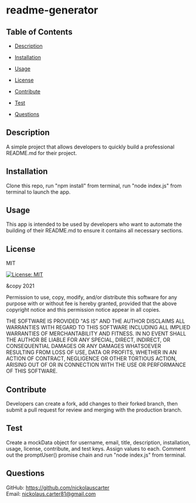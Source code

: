 
  # readme-generator

  ## Table of Contents
  - [Description](#description)
  - [Installation](#installation)
  - [Usage](#usage)
  
  - [License](#license)
  
  - [Contribute](#contribute)
  - [Test](#test)
  - [Questions](#questions)

  ## Description
  A simple project that allows developers to quickly build a professional README.md for their project.

  ## Installation
  Clone this repo, run "npm install" from terminal, run "node index.js" from terminal to launch the app.

  ## Usage
  This app is intended to be used by developers who want to automate the building of their README.md to ensure it contains all necessary sections.

  
  ## License
  MIT
  
  [![License: MIT](https://img.shields.io/badge/License-MIT-yellow.svg)](https://opensource.org/licenses/MIT)
  
  &copy 2021
  
  Permission to use, copy, modify, and/or distribute this software for any purpose with or without fee is hereby granted, provided that the above copyright notice and this permission notice appear in all copies.

  THE SOFTWARE IS PROVIDED "AS IS" AND THE AUTHOR DISCLAIMS ALL WARRANTIES WITH REGARD TO THIS SOFTWARE INCLUDING ALL IMPLIED WARRANTIES OF MERCHANTABILITY AND FITNESS. IN NO EVENT SHALL THE AUTHOR BE LIABLE FOR ANY SPECIAL, DIRECT, INDIRECT, OR CONSEQUENTIAL DAMAGES OR ANY DAMAGES WHATSOEVER RESULTING FROM LOSS OF USE, DATA OR PROFITS, WHETHER IN AN ACTION OF CONTRACT, NEGLIGENCE OR OTHER TORTIOUS ACTION, ARISING OUT OF OR IN CONNECTION WITH THE USE OR PERFORMANCE OF THIS SOFTWARE.
  

  ## Contribute
  Developers can create a fork, add changes to their forked branch, then submit a pull request for review and merging with the production branch.

  ## Test
  Create a mockData object for username, email, title, description, installation, usage, license, contribute, and test keys. Assign values to each. Comment out the promptUser() promise chain and run "node index.js" from terminal.

  ## Questions
  GitHub: <https://github.com/nickolauscarter><br>
  Email: <nickolaus.carter81@gmail.com>
  